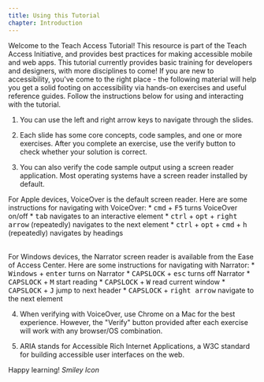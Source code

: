 ```yaml
---
title: Using this Tutorial
chapter: Introduction
---
```

Welcome to the Teach Access Tutorial! This resource is part of the Teach Access Initiative, and provides best practices for making accessible mobile and web apps. This tutorial currently provides basic training for developers and designers, with more disciplines to come! If you are new to accessibility, you've come to the right place - the following material will help you get a solid footing on accessibility via hands-on exercises and useful reference guides. Follow the instructions below for using and interacting with the tutorial.

1. You can use the left and right arrow keys to navigate through the slides.

2. Each slide has some core concepts, code samples, and one or more exercises. After you complete an exercise,
use the verify button to check whether your solution is correct.

3. You can also verify the code sample output using a screen reader application. Most operating systems have a screen reader installed by default.

For Apple devices, VoiceOver is the default screen reader. Here are some instructions for navigating with VoiceOver:
    * <kbd>cmd</kbd> + <kbd>F5</kbd> turns VoiceOver on/off
    * <kbd>tab</kbd> navigates to an interactive element
    * <kbd>ctrl</kbd> + <kbd>opt</kbd> + <kbd>right arrow</kbd> (repeatedly)
    navigates to the next element
    * <kbd>ctrl</kbd> + <kbd>opt</kbd> + <kbd>cmd</kbd> + <kbd>h</kbd>
    (repeatedly) navigates by headings
    <br/><br/>

For Windows devices, the Narrator screen reader is available from the Ease of Access Center. Here are some instructions for navigating with Narrator:
    * <kbd>Windows</kbd> + <kbd>enter</kbd> turns on Narrator
    * <kbd>CAPSLOCK</kbd> + <kbd>esc</kbd> turns off Narrator
    * <kbd>CAPSLOCK</kbd> + <kbd>M</kbd> start reading
    * <kbd>CAPSLOCK</kbd> + <kbd>W</kbd> read current window
    * <kbd>CAPSLOCK</kbd> + <kbd>J</kbd> jump to next header
    * <kbd>CAPSLOCK</kbd> + <kbd>right arrow</kbd> navigate to the next element

4. When verifying with VoiceOver, use Chrome on a Mac for the best experience. However, the "Verify" button provided after each exercise will work with any browser/OS combination.

5. ARIA stands for Accessible Rich Internet Applications, a W3C standard for
   building accessible user interfaces on the web.

Happy learning! <i class="fa fa-smile-o"><i class="accessible_elem">Smiley Icon</i></i>
